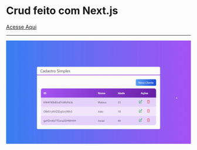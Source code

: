 <h1> Crud feito com Next.js </h1>

<a href="https://crud-next-js-seven.vercel.app/"> Acesse Aqui</a>
<hr/>

<img src="./public/readmeGif.gif"/>
